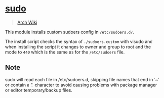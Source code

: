 # [sudo](https://www.sudo.ws/)

> [Arch Wiki](https://wiki.archlinux.org/index.php/sudo)

This module installs custom sudoers config in `/etc/sudoers.d/`.

The install script checks the syntax of `./sudoers.custom` with visudo
and when installing the script it changes to owner and group to root and
the mode to `440` which is the same as for the `/etc/sudoers` file.

## Note

sudo will read each file in /etc/sudoers.d, skipping file names that
end in ‘~' or contain a ‘.' character to avoid causing problems with
package manager or editor temporary/backup files.
